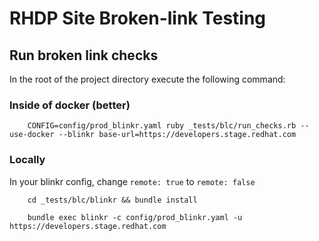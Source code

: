 RHDP Site Broken-link Testing
=============================

## Run broken link checks

In the root of the project directory execute the following command:

### Inside of docker (better)
        
        CONFIG=config/prod_blinkr.yaml ruby _tests/blc/run_checks.rb --use-docker --blinkr base-url=https://developers.stage.redhat.com
        
### Locally   

In your blinkr config, change `remote: true` to `remote: false` 
        
        cd _tests/blc/blinkr && bundle install
         
        bundle exec blinkr -c config/prod_blinkr.yaml -u https://developers.stage.redhat.com
        